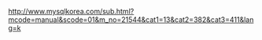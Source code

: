 http://www.mysqlkorea.com/sub.html?mcode=manual&scode=01&m_no=21544&cat1=13&cat2=382&cat3=411&lang=k
